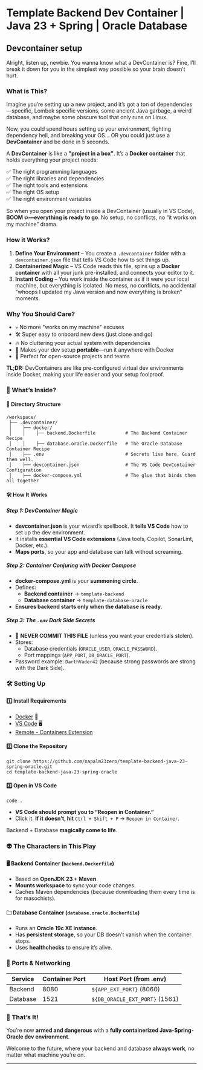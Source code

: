 # Template Backend Dev Container | Java 23 + Spring | Oracle Database

## Devcontainer setup

Alright, listen up, newbie. You wanna know what a DevContainer is? Fine, I’ll break it down for you in the simplest way possible so your brain doesn’t hurt.

### **What is This?**

Imagine you’re setting up a new project, and it’s got a ton of dependencies—specific, Lombok specific versions, some ancient Java garbage, a weird database, and maybe some obscure tool that only runs on Linux.  

Now, you could spend hours setting up your environment, fighting dependency hell, and breaking your OS… OR you could just use a **DevContainer** and be done in 5 seconds.  

A **DevContainer** is like a **"project in a box"**. It’s a **Docker container** that holds everything your project needs:  

✅ The right programming languages  
✅ The right libraries and dependencies  
✅ The right tools and extensions  
✅ The right OS setup  
✅ The right environment variables  

So when you open your project inside a DevContainer (usually in VS Code), **BOOM 💥—everything is ready to go**. No setup, no conflicts, no “it works on my machine” drama.  

### How it Works?  

1. **Define Your Environment** – You create a `.devcontainer` folder with a `devcontainer.json` file that tells VS Code how to set things up.  
2. **Containerized Magic** – VS Code reads this file, spins up a **Docker container** with all your junk pre-installed, and connects your editor to it.  
3. **Instant Coding** – You work inside the container as if it were your local machine, but everything is isolated. No mess, no conflicts, no accidental "whoops I updated my Java version and now everything is broken" moments.  

### Why You Should Care?

- 💀 No more "works on my machine" excuses  
- 🛠 Super easy to onboard new devs (just clone and go)  
- 🔥 No cluttering your actual system with dependencies  
- 🚀 Makes your dev setup **portable**—run it anywhere with Docker  
- 🎯 Perfect for open-source projects and teams  

**TL;DR:** DevContainers are like pre-configured virtual dev environments inside Docker, making your life easier and your setup foolproof.  

### **💮 What’s Inside?**
#### 📁 **Directory Structure**
```
/workspace/
 ├── .devcontainer/
 │    ├── docker/
 │    │    ├── backend.Dockerfile           # The Backend Container Recipe
 │    │    ├── database.oracle.Dockerfile   # The Oracle Database Container Recipe
 │    ├── .env                              # Secrets live here. Guard them well.
 │    ├── devcontainer.json                 # The VS Code DevContainer Configuration
 │    ├── docker-compose.yml                # The glue that binds them all together
```

#### **🛠️ How It Works**
##### **Step 1: DevContainer Magic**
- **devcontainer.json** is your wizard’s spellbook. It **tells VS Code** how to set up the dev environment.
- It installs **essential VS Code extensions** (Java tools, Copilot, SonarLint, Docker, etc.).
- **Maps ports**, so your app and database can talk without screaming.

##### **Step 2: Container Conjuring with Docker Compose**
- **docker-compose.yml** is your **summoning circle**.
- Defines:
  - **Backend container** → `template-backend`
  - **Database container** → `template-database-oracle`
- **Ensures backend starts only when the database is ready**.

##### **Step 3: The `.env` Dark Side Secrets**
- 🚡 **NEVER COMMIT THIS FILE** (unless you want your credentials stolen).
- Stores:
  - Database credentials (`ORACLE_USER`, `ORACLE_PASSWORD`).
  - Port mappings (`APP_PORT`, `DB_ORACLE_PORT`).
- Password example: `DarthVader42` (because strong passwords are strong with the Dark Side).

### **🛠️ Setting Up**
#### **1️⃣ Install Requirements**
- [Docker](https://www.docker.com/get-started) 🐳
- [VS Code](https://code.visualstudio.com/) 🖥️
- [Remote - Containers Extension](https://marketplace.visualstudio.com/items?itemName=ms-vscode-remote.remote-containers)

#### **2️⃣ Clone the Repository**
```
git clone https://github.com/napalm23zero/template-backend-java-23-spring-oracle.git
cd template-backend-java-23-spring-oracle
```

#### **3️⃣ Open in VS Code**
```
code .
```
- **VS Code should prompt you to “Reopen in Container.”**
- Click it. **If it doesn’t, hit** `Ctrl + Shift + P` → `Reopen in Container`.

Backend + Database **magically come to life**.

### **👽 The Characters in This Play**
#### **🖥️ Backend Container (`backend.Dockerfile`)**
- Based on **OpenJDK 23 + Maven**.
- **Mounts workspace** to sync your code changes.
- Caches Maven dependencies (because downloading them every time is for masochists).

#### **🗀 Database Container (`database.oracle.Dockerfile`)**
- Runs an **Oracle 19c XE instance**.
- Has **persistent storage**, so your DB doesn’t vanish when the container stops.
- Uses **healthchecks** to ensure it’s alive.

### **👀 Ports & Networking**
| Service | Container Port | Host Port (from .env) |
|---------|--------------|----------------|
| Backend | 8080 | `${APP_EXT_PORT}` (8060) |
| Database | 1521 | `${DB_ORACLE_EXT_PORT}` (1561) |

### **🎉 That’s It!**
You’re now **armed and dangerous** with a **fully containerized Java-Spring-Oracle dev environment**.

Welcome to the future, where your backend and database **always work**, no matter what machine you’re on.

---